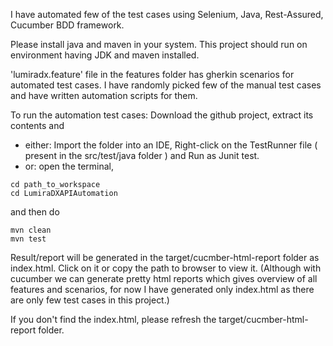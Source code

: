 I have automated few of the test cases using Selenium, Java, Rest-Assured, Cucumber BDD framework.

Please install java and maven in your system. This project should run on environment having JDK and maven installed.

'lumiradx.feature' file in the features folder has gherkin scenarios for automated test cases. I have randomly picked few of the manual test cases and have written automation scripts for them.

To run the automation test cases:
Download the github project, extract its contents and
* either:
Import the folder into an IDE, Right-click on the TestRunner file ( present in the src/test/java folder ) and Run as Junit test.
* or:
open the terminal, 

```
cd path_to_workspace
cd LumiraDXAPIAutomation 
```
and then do 

```
mvn clean
mvn test
```

Result/report will be generated in the target/cucmber-html-report folder as index.html. Click on it or copy the path to browser to view it. (Although with cucumber we can generate pretty html reports which gives overview of all features and scenarios, for now I have generated only index.html as there are only few test cases in this project.) 

If you don't find the index.html, please refresh the target/cucmber-html-report folder.
